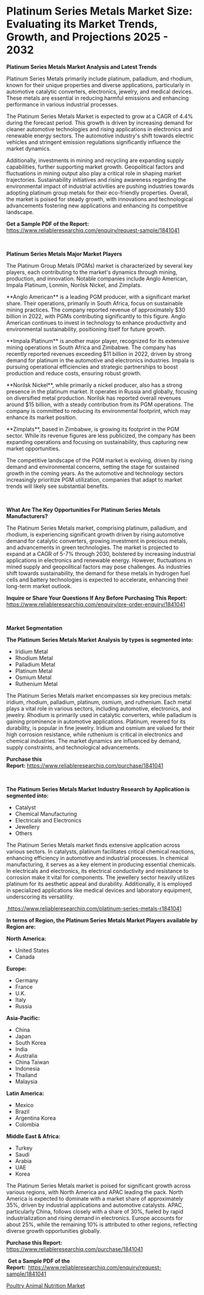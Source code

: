 <p><h1>Platinum Series Metals Market Size: Evaluating its Market Trends, Growth, and Projections 2025 - 2032</h1></p><p><strong>Platinum Series Metals Market Analysis and Latest Trends</strong></p>
<p><p>Platinum Series Metals primarily include platinum, palladium, and rhodium, known for their unique properties and diverse applications, particularly in automotive catalytic converters, electronics, jewelry, and medical devices. These metals are essential in reducing harmful emissions and enhancing performance in various industrial processes.</p><p>The Platinum Series Metals Market is expected to grow at a CAGR of 4.4% during the forecast period. This growth is driven by increasing demand for cleaner automotive technologies and rising applications in electronics and renewable energy sectors. The automotive industry's shift towards electric vehicles and stringent emission regulations significantly influence the market dynamics. </p><p>Additionally, investments in mining and recycling are expanding supply capabilities, further supporting market growth. Geopolitical factors and fluctuations in mining output also play a critical role in shaping market trajectories. Sustainability initiatives and rising awareness regarding the environmental impact of industrial activities are pushing industries towards adopting platinum group metals for their eco-friendly properties. Overall, the market is poised for steady growth, with innovations and technological advancements fostering new applications and enhancing its competitive landscape.</p></p>
<p><strong>Get a Sample PDF of the Report:&nbsp;</strong> <a href="https://www.reliableresearchiq.com/enquiry/request-sample/1841041?utm_campaign=2201&utm_medium=2&utm_source=Github&utm_content=ia&utm_term=03022025&utm_id=platinum-series-metals">https://www.reliableresearchiq.com/enquiry/request-sample/1841041</a></p>
<p>&nbsp;</p>
<p><strong>Platinum Series Metals Major Market Players</strong></p>
<p><p>The Platinum Group Metals (PGMs) market is characterized by several key players, each contributing to the market's dynamics through mining, production, and innovation. Notable companies include Anglo American, Impala Platinum, Lonmin, Norilsk Nickel, and Zimplats. </p><p>**Anglo American** is a leading PGM producer, with a significant market share. Their operations, primarily in South Africa, focus on sustainable mining practices. The company reported revenue of approximately $30 billion in 2022, with PGMs contributing significantly to this figure. Anglo American continues to invest in technology to enhance productivity and environmental sustainability, positioning itself for future growth.</p><p>**Impala Platinum** is another major player, recognized for its extensive mining operations in South Africa and Zimbabwe. The company has recently reported revenues exceeding $11 billion in 2022, driven by strong demand for platinum in the automotive and electronics industries. Impala is pursuing operational efficiencies and strategic partnerships to boost production and reduce costs, ensuring robust growth.</p><p>**Norilsk Nickel**, while primarily a nickel producer, also has a strong presence in the platinum market. It operates in Russia and globally, focusing on diversified metal production. Norilsk has reported overall revenues around $15 billion, with a steady contribution from its PGM operations. The company is committed to reducing its environmental footprint, which may enhance its market position.</p><p>**Zimplats**, based in Zimbabwe, is growing its footprint in the PGM sector. While its revenue figures are less publicized, the company has been expanding operations and focusing on sustainability, thus capturing new market opportunities.</p><p>The competitive landscape of the PGM market is evolving, driven by rising demand and environmental concerns, setting the stage for sustained growth in the coming years. As the automotive and technology sectors increasingly prioritize PGM utilization, companies that adapt to market trends will likely see substantial benefits.</p></p>
<p>&nbsp;</p>
<p><strong>What Are The Key Opportunities For Platinum Series Metals Manufacturers?</strong></p>
<p><p>The Platinum Series Metals market, comprising platinum, palladium, and rhodium, is experiencing significant growth driven by rising automotive demand for catalytic converters, growing investment in precious metals, and advancements in green technologies. The market is projected to expand at a CAGR of 5-7% through 2030, bolstered by increasing industrial applications in electronics and renewable energy. However, fluctuations in mined supply and geopolitical factors may pose challenges. As industries shift towards sustainability, the demand for these metals in hydrogen fuel cells and battery technologies is expected to accelerate, enhancing their long-term market outlook.</p></p>
<p><strong>Inquire or Share Your Questions If Any Before Purchasing This Report:</strong> <a href="https://www.reliableresearchiq.com/enquiry/pre-order-enquiry/1841041?utm_campaign=2201&utm_medium=2&utm_source=Github&utm_content=ia&utm_term=03022025&utm_id=platinum-series-metals">https://www.reliableresearchiq.com/enquiry/pre-order-enquiry/1841041</a></p>
<p>&nbsp;</p>
<p><strong>Market Segmentation</strong></p>
<p><strong>The Platinum Series Metals Market Analysis by types is segmented into:</strong></p>
<p><ul><li>Iridium Metal</li><li>Rhodium Metal</li><li>Palladium Metal</li><li>Platinum Metal</li><li>Osmium Metal</li><li>Ruthenium Metal</li></ul></p>
<p><p>The Platinum Series Metals market encompasses six key precious metals: iridium, rhodium, palladium, platinum, osmium, and ruthenium. Each metal plays a vital role in various sectors, including automotive, electronics, and jewelry. Rhodium is primarily used in catalytic converters, while palladium is gaining prominence in automotive applications. Platinum, revered for its durability, is popular in fine jewelry. Iridium and osmium are valued for their high corrosion resistance, while ruthenium is critical in electronics and chemical industries. The market dynamics are influenced by demand, supply constraints, and technological advancements.</p></p>
<p><strong>Purchase this Report:&nbsp;</strong><a href="https://www.reliableresearchiq.com/purchase/1841041?utm_campaign=2201&utm_medium=2&utm_source=Github&utm_content=ia&utm_term=03022025&utm_id=platinum-series-metals">https://www.reliableresearchiq.com/purchase/1841041</a></p>
<p>&nbsp;</p>
<p><strong>The Platinum Series Metals Market Industry Research by Application is segmented into:</strong></p>
<p><ul><li>Catalyst</li><li>Chemical Manufacturing</li><li>Electricals and Electronics</li><li>Jewellery</li><li>Others</li></ul></p>
<p><p>The Platinum Series Metals market finds extensive application across various sectors. In catalysts, platinum facilitates critical chemical reactions, enhancing efficiency in automotive and industrial processes. In chemical manufacturing, it serves as a key element in producing essential chemicals. In electricals and electronics, its electrical conductivity and resistance to corrosion make it vital for components. The jewellery sector heavily utilizes platinum for its aesthetic appeal and durability. Additionally, it is employed in specialized applications like medical devices and laboratory equipment, underscoring its versatility.</p></p>
<p><a href="https://www.reliableresearchiq.com/platinum-series-metals-r1841041?utm_campaign=2201&utm_medium=2&utm_source=Github&utm_content=ia&utm_term=03022025&utm_id=platinum-series-metals">&nbsp;https://www.reliableresearchiq.com/platinum-series-metals-r1841041</a></p>
<p><strong>In terms of Region, the Platinum Series Metals Market Players available by Region are:</strong></p>
<p>
    <p> <strong> North America: </strong>
        <ul>
            <li>United States</li>
            <li>Canada</li>
        </ul>
        </p> 
    <p> <strong> Europe: </strong>
        <ul>
            <li>Germany</li>
            <li>France</li>
            <li>U.K.</li>
            <li>Italy</li>
            <li>Russia</li>
        </ul>
        </p> 
    <p> <strong> Asia-Pacific: </strong>
        <ul>
            <li>China</li>
            <li>Japan</li>
            <li>South Korea</li>
            <li>India</li>
            <li>Australia</li>
            <li>China Taiwan</li>
            <li>Indonesia</li>
            <li>Thailand</li>
            <li>Malaysia</li>
        </ul>
        </p> 
    <p> <strong> Latin America: </strong>
        <ul>
            <li>Mexico</li>
            <li>Brazil</li>
            <li>Argentina Korea</li>
            <li>Colombia</li>
        </ul>
        </p> 
    <p> <strong> Middle East & Africa: </strong>
        <ul>
            <li>Turkey</li>
            <li>Saudi</li>
            <li>Arabia</li>
            <li>UAE</li>
            <li>Korea</li>
        </ul>
    </p>
    </p>
<p><p>The Platinum Series Metals market is poised for significant growth across various regions, with North America and APAC leading the pack. North America is expected to dominate with a market share of approximately 35%, driven by industrial applications and automotive catalysts. APAC, particularly China, follows closely with a share of 30%, fueled by rapid industrialization and rising demand in electronics. Europe accounts for about 25%, while the remaining 10% is attributed to other regions, reflecting diverse growth opportunities globally.</p></p>
<p><strong>Purchase this Report: </strong><a href="https://www.reliableresearchiq.com/purchase/1841041?utm_campaign=2201&utm_medium=2&utm_source=Github&utm_content=ia&utm_term=03022025&utm_id=platinum-series-metals">https://www.reliableresearchiq.com/purchase/1841041</a></p>
<p>&nbsp;<strong>Get a Sample PDF of the Report:&nbsp;&nbsp;</strong><a href="https://www.reliableresearchiq.com/enquiry/request-sample/1841041?utm_campaign=2201&utm_medium=2&utm_source=Github&utm_content=ia&utm_term=03022025&utm_id=platinum-series-metals">https://www.reliableresearchiq.com/enquiry/request-sample/1841041</a></p>
<p><strong></strong></p>
<p><p><a href="https://github.com/gerdabatiskzv9/Market-Research-Report-List-1/blob/main/poultry-animal-nutrition-market.md?utm_campaign=2201&utm_medium=2&utm_source=Github&utm_content=ia&utm_term=03022025&utm_id=platinum-series-metals">Poultry Animal Nutrition Market</a></p></p>